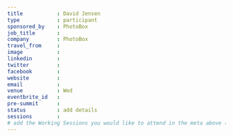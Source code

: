 ```yaml
---
title           : David Jensen
type            : participant
sponsored_by    : PhotoBox
job_title       :
company         : PhotoBox
travel_from     :
image           :
linkedin        :
twitter         :
facebook        :
website         :
email           :
venue           : Wed
eventbrite_id   :
pre-summit      :
status          : add details
sessions        :
# add the Working Sessions you would like to attend in the meta above (use the session's title) e.g. sessions (one per line): -Security Playbooks Diagrams -Hackathon Daily Sessions
---
```


<!-- put more details about participant here -->
